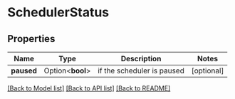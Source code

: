 # SchedulerStatus

## Properties

Name | Type | Description | Notes
------------ | ------------- | ------------- | -------------
**paused** | Option<**bool**> | if the scheduler is paused | [optional]

[[Back to Model list]](../README.md#documentation-for-models) [[Back to API list]](../README.md#documentation-for-api-endpoints) [[Back to README]](../README.md)


